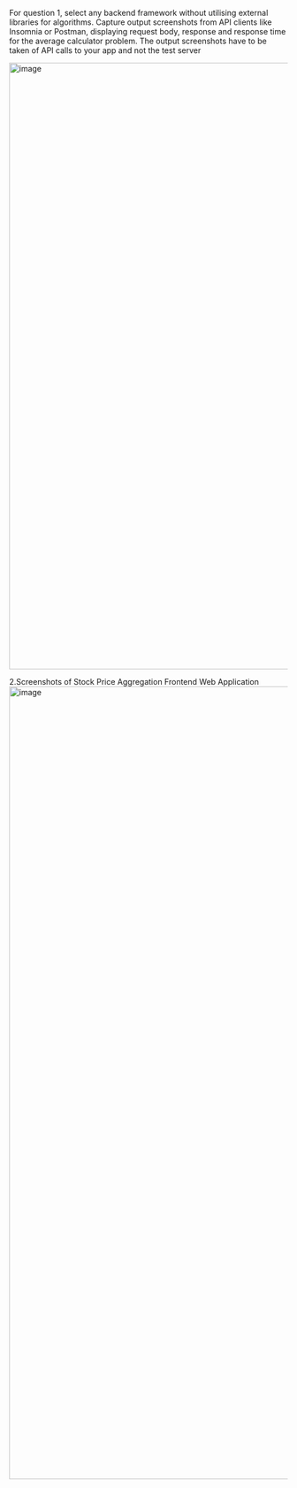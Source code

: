 For question 1, select any backend framework without utilising external libraries for algorithms. 
Capture output screenshots from API clients like Insomnia or Postman, displaying request body, response and response time for the average calculator problem. 
The output screenshots have to be taken of API calls to your app and not the test server

<img width="1097" alt="image" src="https://github.com/user-attachments/assets/6c5884d6-9667-4efb-bd1d-77c4e92ddec6" />

2.Screenshots of Stock Price Aggregation Frontend Web Application
<img width="1434" alt="image" src="https://github.com/user-attachments/assets/cece01ae-fa97-44a2-814b-fdaa407b6d48" />
